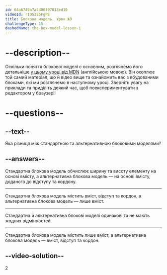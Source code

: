 ```yaml
---
id: 64a6749a7a7d00f97013ed10
videoId: rIO5326FgPE
title: Блокова модель. Урок №9
challengeType: 15
dashedName: the-box-model-lesson-i
--- 
```

# --description--

Оскільки поняття блокової моделі є основним, розглянемо його детальніше <a href="https://developer.mozilla.org/en-US/docs/Learn/CSS/Building_blocks/The_box_model#what_is_the_css_box_model" target="_blank">у цьому уроці від MDN</a> (англійською мовою). Він охоплює той самий матеріал, що й відео вище та ознайомить вас з вбудованими блоками, які ми розглянемо в наступному уроці. Зверніть увагу на приклади та приділіть деякий час, щоб поекспериментувати з редактором у браузері!

# --questions--

## --text--

Яка різниця між стандартною та альтернативною блоковими моделями?

## --answers--

Стандартна блокова модель обчислює ширину та висоту елементу на основі вмісту, а альтернативна блокова модель — на основі вмісту, доданого до відступу та кордону.

---

Стандартна блокова модель містить вміст, відступ та кордон, а альтернативна блокова модель — лише вміст.

---

Стандартна й альтернативна блокові моделі одинакові та не мають жодних відмінностей.

---

Стандартна блокова модель містить лише вміст, а альтернативна блокова модель — вміст, відступ та кордон.

## --video-solution--

2
